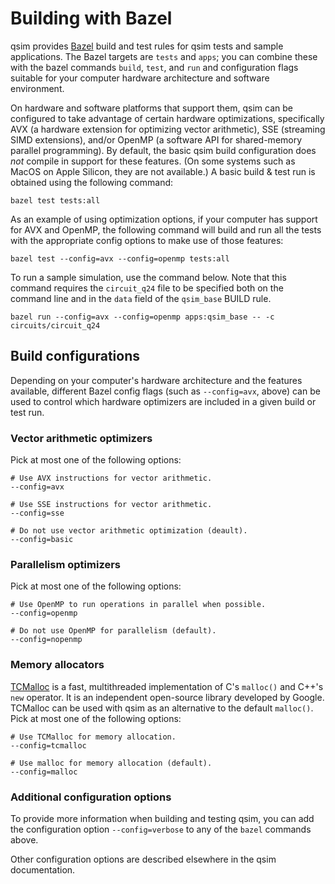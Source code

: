 # Building with Bazel

qsim provides [Bazel](https://github.com/bazelbuild/bazel) build and test rules
for qsim tests and sample applications. The Bazel targets are `tests` and
`apps`; you can combine these with the bazel commands `build`, `test`, and
`run` and configuration flags suitable for your computer hardware architecture
and software environment.

On hardware and software platforms that support them, qsim can be configured to
take advantage of certain hardware optimizations, specifically AVX (a hardware
extension for optimizing vector arithmetic), SSE (streaming SIMD extensions),
and/or OpenMP (a software API for shared-memory parallel programming). By
default, the basic qsim build configuration does _not_ compile in support for
these features. (On some systems such as MacOS on Apple Silicon, they are not
available.) A basic build & test run is obtained using the following command:

```shell
bazel test tests:all
```

As an example of using optimization options, if your computer has support for
AVX and OpenMP, the following command will build and run all the tests with the
appropriate config options to make use of those features:

```shell
bazel test --config=avx --config=openmp tests:all
```

To run a sample simulation, use the command below. Note that this command
requires the `circuit_q24` file to be specified both on the command line and in
the `data` field of the `qsim_base` BUILD rule.

```shell
bazel run --config=avx --config=openmp apps:qsim_base -- -c circuits/circuit_q24
```

## Build configurations

Depending on your computer's hardware architecture and the features available,
different Bazel config flags (such as `--config=avx`, above) can be used to
control which hardware optimizers are included in a given build or test run.

### Vector arithmetic optimizers

Pick at most one of the following options:

```bazel
# Use AVX instructions for vector arithmetic.
--config=avx

# Use SSE instructions for vector arithmetic.
--config=sse

# Do not use vector arithmetic optimization (deault).
--config=basic
```

### Parallelism optimizers

Pick at most one of the following options:

```bazel
# Use OpenMP to run operations in parallel when possible.
--config=openmp

# Do not use OpenMP for parallelism (default).
--config=nopenmp
```

### Memory allocators

[TCMalloc](https://github.com/google/tcmalloc) is a fast, multithreaded
implementation of C's `malloc()` and C++'s `new` operator. It is an independent
open-source library developed by Google. TCMalloc can be used with qsim as an
alternative to the default `malloc()`. Pick at most one of the following
options:

```bazel
# Use TCMalloc for memory allocation.
--config=tcmalloc

# Use malloc for memory allocation (default).
--config=malloc
```

### Additional configuration options

To provide more information when building and testing qsim, you can add the
configuration option `--config=verbose` to any of the `bazel`  commands above.

Other configuration options are described elsewhere in the qsim documentation.
